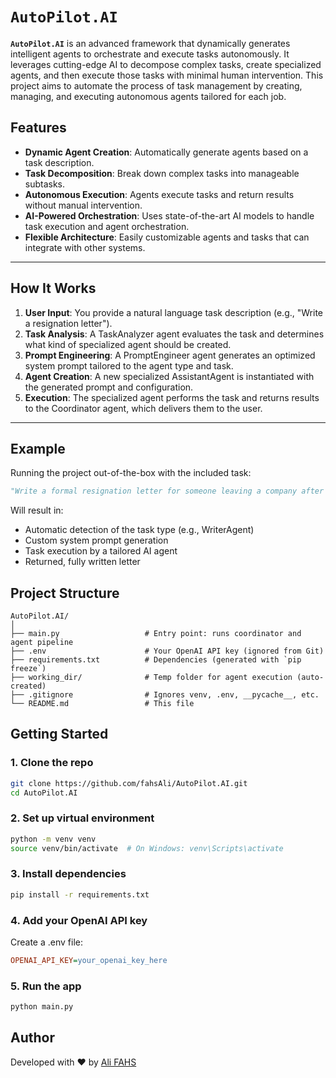 # `AutoPilot.AI`

**`AutoPilot.AI`** is an advanced framework that dynamically generates intelligent agents to orchestrate and execute tasks autonomously. It leverages cutting-edge AI to decompose complex tasks, create specialized agents, and then execute those tasks with minimal human intervention. This project aims to automate the process of task management by creating, managing, and executing autonomous agents tailored for each job.

## Features

- **Dynamic Agent Creation**: Automatically generate agents based on a task description.
- **Task Decomposition**: Break down complex tasks into manageable subtasks.
- **Autonomous Execution**: Agents execute tasks and return results without manual intervention.
- **AI-Powered Orchestration**: Uses state-of-the-art AI models to handle task execution and agent orchestration.
- **Flexible Architecture**: Easily customizable agents and tasks that can integrate with other systems.

---

## How It Works

1. **User Input**: You provide a natural language task description (e.g., "Write a resignation letter").
2. **Task Analysis**: A TaskAnalyzer agent evaluates the task and determines what kind of specialized agent should be created.
3. **Prompt Engineering**: A PromptEngineer agent generates an optimized system prompt tailored to the agent type and task.
4. **Agent Creation**: A new specialized AssistantAgent is instantiated with the generated prompt and configuration.
5. **Execution**: The specialized agent performs the task and returns results to the Coordinator agent, which delivers them to the user.

---

## Example

Running the project out-of-the-box with the included task:
```python
"Write a formal resignation letter for someone leaving a company after 5 years"
```

Will result in:

* Automatic detection of the task type (e.g., WriterAgent)
* Custom system prompt generation
* Task execution by a tailored AI agent
* Returned, fully written letter

## Project Structure

```
AutoPilot.AI/
│
├── main.py                   # Entry point: runs coordinator and agent pipeline
├── .env                      # Your OpenAI API key (ignored from Git)
├── requirements.txt          # Dependencies (generated with `pip freeze`)
├── working_dir/              # Temp folder for agent execution (auto-created)
├── .gitignore                # Ignores venv, .env, __pycache__, etc.
└── README.md                 # This file
```


## Getting Started

### 1. Clone the repo
```bash
git clone https://github.com/fahsAli/AutoPilot.AI.git
cd AutoPilot.AI
```

### 2. Set up virtual environment
```bash
python -m venv venv
source venv/bin/activate  # On Windows: venv\Scripts\activate
```

### 3. Install dependencies
```bash
pip install -r requirements.txt
```

### 4. Add your OpenAI API key
Create a .env file:
```ini
OPENAI_API_KEY=your_openai_key_here
```

### 5. Run the app
```bash
python main.py
```

## Author
Developed with ❤️ by [Ali FAHS](https://github.com/fahsAli)
